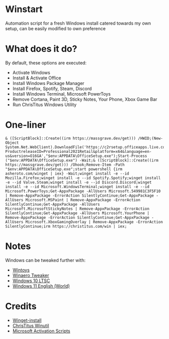 # Winstart
Automation script for a fresh Windows install catered towards my own setup, can be easily modified to own preference
# What does it do?
By default, these options are executed:
- Activate Windows
- Install & Activate Office
- Install Windows Package Manager
- Install Firefox, Spotify, Steam, Discord
- Install Windows Terminal, Microsoft PowerToys
- Remove Cortana, Paint 3D, Sticky Notes, Your Phone, Xbox Game Bar
- Run ChrisTitus Windows Utility
# One-liner
```
& ([ScriptBlock]::Create((irm https://massgrave.dev/get))) /HWID;(New-Object System.Net.WebClient).DownloadFile('https://c2rsetup.officeapps.live.com/c2r/download.aspx?ProductreleaseID=Professional2021Retail&platform=x64&language=en-us&version=O16GA',"$env:APPDATA\OfficeSetup.exe");Start-Process ("$env:APPDATA\OfficeSetup.exe") -Wait;& ([ScriptBlock]::Create((irm https://massgrave.dev/get))) /Ohook;Remove-Item -Path "$env:APPDATA\OfficeSetup.exe";start powershell {irm asheroto.com/winget | iex} -Wait;winget install -e --id Mozilla.Firefox;winget install -e --id Spotify.Spotify;winget install -e --id Valve.Steam;winget install -e --id Discord.Discord;winget install -e --id Microsoft.WindowsTerminal;winget install -e --id Microsoft.PowerToys;Get-AppxPackage -AllUsers Microsoft.549981C3F5F10 | Remove-AppxPackage -ErrorAction SilentlyContinue;Get-AppxPackage -AllUsers Microsoft.MSPaint | Remove-AppxPackage -ErrorAction SilentlyContinue;Get-AppxPackage -AllUsers Microsoft.MicrosoftStickyNotes | Remove-AppxPackage -ErrorAction SilentlyContinue;Get-AppxPackage -AllUsers Microsoft.YourPhone | Remove-AppxPackage -ErrorAction SilentlyContinue;Get-AppxPackage -AllUsers Microsoft.XboxGamingOverlay | Remove-AppxPackage -ErrorAction SilentlyContinue;irm https://christitus.com/win | iex;
```
# Notes
Windows can be tweaked further with:
- [Wintoys](https://apps.microsoft.com/detail/wintoys/9P8LTPGCBZXD)
- [Winaero Tweaker](https://winaerotweaker.com/)
- [Windows 10 LTSC](https://www.microsoft.com/en-us/evalcenter/download-windows-10-enterprise)
- [Windows 11 English (World)](https://www.reddit.com/r/Windows11/comments/15gk07n/english_world_as_time_and_currency_for_debloating/)
# Credits
- [Winget-install](https://github.com/asheroto/winget-install)
- [ChrisTitus Winutil](https://github.com/ChrisTitusTech/winutil)
- [Microsoft Activation Scripts](https://github.com/massgravel/Microsoft-Activation-Scripts)
